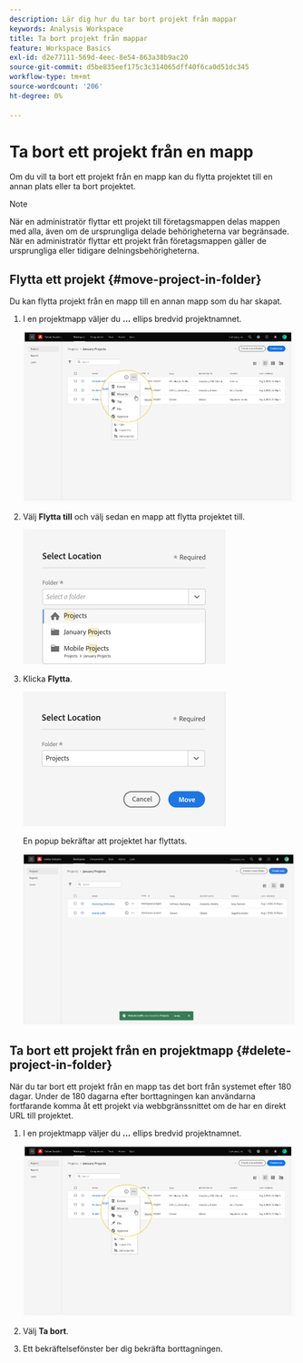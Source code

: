 ```yaml
---
description: Lär dig hur du tar bort projekt från mappar
keywords: Analysis Workspace
title: Ta bort projekt från mappar
feature: Workspace Basics
exl-id: d2e77111-569d-4eec-8e54-863a38b9ac20
source-git-commit: d5be835eef175c3c314065dff40f6ca0d51dc345
workflow-type: tm+mt
source-wordcount: '206'
ht-degree: 0%

---
```


# Ta bort ett projekt från en mapp

Om du vill ta bort ett projekt från en mapp kan du flytta projektet till en annan plats eller ta bort projektet.

>[!NOTE]
>
>När en administratör flyttar ett projekt till företagsmappen delas mappen med alla, även om de ursprungliga delade behörigheterna var begränsade. När en administratör flyttar ett projekt från företagsmappen gäller de ursprungliga eller tidigare delningsbehörigheterna.

## Flytta ett projekt {#move-project-in-folder}

Du kan flytta projekt från en mapp till en annan mapp som du har skapat.

1. I en projektmapp väljer du **...** ellips bredvid projektnamnet.

   ![](/help/analyze/analysis-workspace/build-workspace-project/assets/move1.png)

1. Välj **Flytta till** och välj sedan en mapp att flytta projektet till.

   ![](/help/analyze/analysis-workspace/build-workspace-project/assets/move-select-location.png)

1. Klicka **Flytta**.

   ![](/help/analyze/analysis-workspace/build-workspace-project/assets/move-click-move.png)

   En popup bekräftar att projektet har flyttats.

   ![](/help/analyze/analysis-workspace/build-workspace-project/assets/move-project-moved.png)

## Ta bort ett projekt från en projektmapp {#delete-project-in-folder}

När du tar bort ett projekt från en mapp tas det bort från systemet efter 180 dagar. Under de 180 dagarna efter borttagningen kan användarna fortfarande komma åt ett projekt via webbgränssnittet om de har en direkt URL till projektet.

1. I en projektmapp väljer du **...** ellips bredvid projektnamnet.

   ![](/help/analyze/analysis-workspace/build-workspace-project/assets/move1.png)

1. Välj **Ta bort**.

1. Ett bekräftelsefönster ber dig bekräfta borttagningen.
